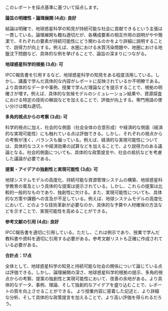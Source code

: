 このレポートを採点基準に基づいて採点します。

**論旨の明確性・論理展開 (4点): 良好**

結論は明確で、地球惑星科学の知見が持続可能な社会に貢献できるという主張は一貫している。論理展開も概ね適切だが、各構成要素の相互作用の説明がやや簡潔で、それぞれの要素が持続可能性にどう関わるのかをより詳細に説明することで、説得力が向上する。例えば、水圏における水質汚染問題や、地圏における地盤沈下問題など、具体的な例を挙げることで、論旨の深まりにつながる。


**地球惑星科学的根拠 (3点): 可**

IPCC報告書を引用するなど、地球惑星科学の知見をある程度活用している。しかし、講義で学んだ具体的な内容がレポートに反映されているか不明瞭である。より具体的なデータや事例、授業で学んだ理論などを提示することで、根拠の明確さが増す。例えば、具体的な気候モデルのシミュレーション結果や、資源探査における特定の技術の解説などを加えることで、評価が向上する。専門用語の使い分けは概ね適切。


**多角的視点からの考察 (3点): 可**

科学的視点に加え、社会的な側面（社会全体の合意形成）や経済的な側面（経済的な実現可能性）にも触れている点は評価できる。しかし、それぞれの視点からの考察が浅く、バランスも偏っている。例えば、経済的な実現可能性については、具体的なコストや経済効果の試算などを加えることで、より説得力のある議論となる。社会的側面についても、具体的な政策提言や、社会の抵抗などを考慮した議論が必要である。


**提案・アイデアの独創性と実現可能性 (3点): 可**

地球システムモデルの高度化、持続可能な資源管理システムの構築、地球惑星科学教育の普及という具体的な提案は提示されている。しかし、これらの提案は比較的一般的なものであり、独創性に欠ける。また、実現可能性についても、具体的な方策や課題への言及が不足している。例えば、地球システムモデルの高度化において、どのような技術革新が必要なのか、具体的な予算や人材確保の方法などを示すことで、実現可能性を高めることができる。


**参考文献の引用 (4点): 良好**

IPCC報告書を適切に引用している。ただし、これは例示であり、授業で学んだ教科書や資料を適切に引用する必要がある。参考文献リストも正確に作成されている必要がある。


**合計点：17点**

全体として、地球惑星科学の知見と持続可能な社会の関係について論じている点は評価できる。しかし、論理展開の深さ、地球惑星科学的根拠の提示、多角的視点からの考察、提案の独創性と実現可能性において、改善の余地がある。より具体的なデータ、事例、理論、そして独創的なアイデアを盛り込むことで、レポートの質を向上させることができる。  より授業内容に密着した記述と、より詳細な分析、そして具体的な政策提言を加えることで、より高い評価を得られるだろう。
